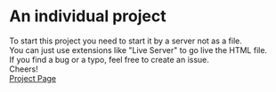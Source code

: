 # An individual project

To start this project you need to start it by a server not as a file.        
You can just use extensions like "Live Server" to go live the HTML file.       
If you find a bug or a typo, feel free to create an issue.     
Cheers!        
[Project Page](https://yunho7687.github.io/Assignment1/)
